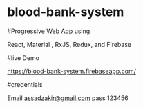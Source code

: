 # blood-bank-system


#Progressive Web App using

React, Material , RxJS, Redux, and Firebase

#live Demo

https://blood-bank-system.firebaseapp.com/

#credentials

Email assadzakir@gmail.com
pass  123456